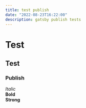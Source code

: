 ```yaml
---
title: test publish
date: "2022-08-23T16:22:00"
description: gatsby publish tests
---
```


# Test
## Test
### Publish
<i>Italic</i><br/>
**Bold**<br/>
<strong>Strong</strong><br/>

